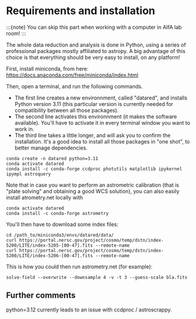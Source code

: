 # Requirements and installation

:::{note}
You can skip this part when working with a computer in AIfA lab room!
:::

The whole data reduction and analysis is done in Python, using a series of professional packages mostly affiliated to astropy.
A big advantage of this choice is that everything should be very easy to install, on any platform!

First, install miniconda, from here: https://docs.anaconda.com/free/miniconda/index.html

Then, open a terminal, and run the following commands.
* The first line creates a new environnment, called "datared", and installs Python version 3.11 (this particular version is currently needed for compatibility between all those packages).
* The second line activates this environnment (it makes the software available). You'll have to activate it in every terminal window you want to work in.
* The third line takes a little longer, and will ask you to confirm the installation. It's a good idea to install all those packages in "one shot", to better manage dependencies.


```none
conda create -n datared python=3.11
conda activate datared
conda install -c conda-forge ccdproc photutils matplotlib ipykernel ipympl astroquery
````


Note that in case you want to perform an astrometric calibration (that is "plate solving" and obtaining a good WCS solution), you can also easily install atrometry.net locally with

```none
conda activate datared
conda install -c conda-forge astrometry
```

You'll then have to download some index files:

```
cd /path_to/miniconda3/envs/datared/data/
curl https://portal.nersc.gov/project/cosmo/temp/dstn/index-5200/LITE/index-5205-[00-47].fits --remote-name
curl https://portal.nersc.gov/project/cosmo/temp/dstn/index-5200/LITE/index-5206-[00-47].fits --remote-name
```

This is how you could then run astrometry.net (for example):

```none
solve-field --overwrite --downsample 4 -v -t 3 --guess-scale bla.fits 
```



## Further comments

python=3.12 currently leads to an issue with ccdproc / astroscrappy.
